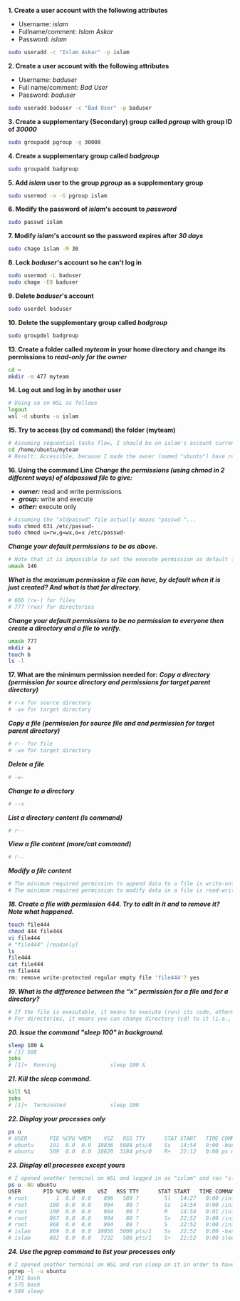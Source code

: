 **1. Create a user account with the following attributes**
 - Username: *islam*
 - Fullname/comment: *Islam Askar*
 - Password: *islam*
```bash
sudo useradd -c "Islam Askar" -p islam
```
**2. Create a user account with the following attributes**
 - Username: *baduser*
 - Full name/comment: *Bad User*
 - Password: *baduser*
```bash
sudo useradd baduser -c "Bad User" -p baduser
```
**3. Create a supplementary (Secondary) group called *pgroup* with group ID of *30000***
```bash
sudo groupadd pgroup -g 30000
```
**4. Create a supplementary group called *badgroup***
```bash
sudo groupadd badgroup
```
**5. Add *islam* user to the group *pgroup* as a supplementary group**
```bash
sudo usermod -a -G pgroup islam
```
**6. Modify the password of *islam*'s account to *password***
```bash
sudo passwd islam
```
**7. Modify *islam*'s account so the password expires after *30 days***
```bash
sudo chage islam -M 30
```
**8. Lock *baduser*'s account so he can't log in**
```bash
sudo usermod -L baduser
sudo chage -E0 baduser
```
**9. Delete *baduser*'s account**
```bash
sudo userdel baduser
```
**10. Delete the supplementary group called *badgroup***
```bash
sudo groupdel badgroup
```
**13. Create a folder called *myteam* in your home directory and change its permissions to *read-only for the owner***
```bash
cd ~
mkdir -m 477 myteam
```
**14. Log out and log in by another user**
```bash
# Doing so on WSL as follows
logout
wsl -d ubuntu -u islam
```
**15. Try to access (by cd command) the folder (myteam)**
```bash
# Assuming sequential tasks flow, I should be on islam's account currently...
cd /home/ubuntu/myteam
# Result: Accessible, because I made the owner (named "ubuntu") have read-only permissions but "other" have full access; islam classifying as "other"
```
**16. Using the command Line**
***Change the permissions (using chmod in 2 different ways) of oldpasswd file to give:***
- ***owner:*** read and write permissions
- ***group:*** write and execute
- ***other:*** execute only
```bash
# Assuming the "oldpasswd" file actually means "passwd-"...
sudo chmod 631 /etc/passwd-
sudo chmod u=rw,g=wx,o=x /etc/passwd-
```
***Change your default permissions to be as above.***
```bash
# Note that it is impossible to set the execute permission as default for a file
umask 146
```
***What is the maximum permission a file can have, by default when it is just created? And what is that for directory.***
```bash
# 666 (rw-) for files
# 777 (rwx) for directories
```
***Change your default permissions to be no permission to everyone then create a directory and a file to verify.***
```bash
umask 777
mkdir a
touch b
ls -l
```
**17. What are the minimum permission needed for:**
***Copy a directory (permission for source directory and permissions for target parent directory)***
```bash
# r-x for source directory
# -wx for target directory
```
***Copy a file (permission for source file and and permission for target parent directory)***
```bash
# r-- for file
# -wx for target directory
```
***Delete a file***
```bash
# -w-
```
***Change to a directory***
```bash
# --x
```
***List a directory content (ls command)***
```bash
# r--
```
***View a file content (more/cat command)***
```bash
# r--
```
***Modify a file content***
```bash
# The minimum required permission to append data to a file is write-only (-w-)
# The minimum required permission to modify data in a file is read-write (rw-)
```
***18. Create a file with permission 444. Try to edit in it and to remove it? Note what happened.***
```bash
touch file444
chmod 444 file444
vi file444
# "file444" [readonly]
ls
file444
cat file444
rm file444
rm: remove write-protected regular empty file 'file444'? yes
```
***19. What is the difference between the “x” permission for a file and for a directory?***
```bash
# If the file is executable, it means to execute (run) its code, otherwise it has no meaning
# For directories, it means you can change directory (cd) to it (i.e., make it the current working directory)
```
***20. Issue the command "sleep 100" in background.***
```bash
sleep 100 &
# [1] 508
jobs
# [1]+  Running                 sleep 100 &
```
***21. Kill the sleep command.***
```bash
kill %1
jobs
# [1]+  Terminated              sleep 100
```
***22. Display your processes only***
```bash
ps u
# USER       PID %CPU %MEM    VSZ   RSS TTY      STAT START   TIME COMMAND
# ubuntu     191  0.0  0.0  10836  5888 pts/0    Ss   14:54   0:00 -bash
# ubuntu     509  0.0  0.0  10620  3184 pts/0    R+   22:12   0:00 ps u
```
***23. Display all processes except yours***
```bash
# I opened another terminal on WSL and logged in as "islam" and ran "sleep 1000" for demonstration purposes, to show that the shown processes do not belong to the current user, "ubuntu", rather are root's and islam's only
ps u -NU ubuntu
USER       PID %CPU %MEM    VSZ   RSS TTY      STAT START   TIME COMMAND
# root         1  0.0  0.0    896   580 ?        Sl   14:27   0:00 /init
# root       189  0.0  0.0    904    80 ?        Ss   14:54   0:00 /init
# root       190  0.0  0.0    904    88 ?        R    14:54   0:01 /init
# root       867  0.0  0.0    904    80 ?        Ss   22:52   0:00 /init
# root       868  0.0  0.0    904    88 ?        S    22:52   0:00 /init
# islam      869  0.8  0.0  10056  5008 pts/1    Ss   22:52   0:00 -bash
# islam      882  0.0  0.0   7232   588 pts/1    S+   22:52   0:00 sleep 1000

```
***24. Use the pgrep command to list your processes only***
```bash
# I opened another terminal on WSL and ran sleep on it in order to have multiple processes for demonstration purposes (otherwise the only process run by my user, "ubuntu", is bash)
pgrep -l -u ubuntu
# 191 bash
# 575 bash
# 589 sleep
```
